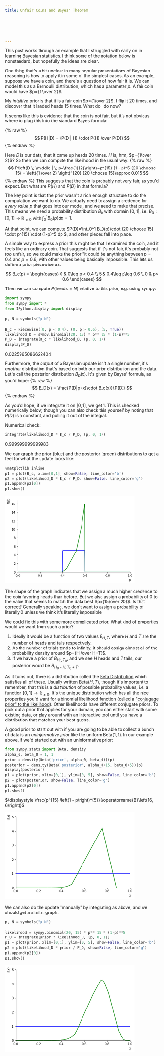 ```yaml
---
title: Unfair Coins and Bayes' Theorem





---
```



This post works through an example that I struggled with early on in learning Bayesian statistics. I think some of the notation below is nonstandard, but hopefully the ideas are clear.

One thing that's a bit unclear in many popular presentations of Bayesian reasoning is how to apply it in some of the simplest cases. As an example, suppose we have a coin, and there's a question of how fair it is. We can model this as a Bernoulli distribution, which has a parameter $p$. A fair coin would have $p={1 \over 2}$.

My _intuitive_ prior is that it is a fair coin $p={1\over 2}$. I flip it 20 times, and discover that it landed heads 15 times. What do I do now?

It seems like this is evidence that the coin is not fair, but it's not obvious where to plug this into the standard Bayes formula:

{% raw %}
$$ P(H|D) = {P(D | H) \cdot P(H) \over P(D)} $$
{% endraw %}

Here $D$ is our data, that it came up heads 20 times. $H$ is, hrm, $p={1\over 2}$? So then we can compute the likelihood in the usual way:
{% raw %}
$$ P\left(D \; \middle | \; p=\frac{1}{2}\right)=p^{15} (1 - p)^5 {20 \choose 15} = \left({1 \over 2} \right)^{20} {20 \choose 15}\approx 0.015 $$
{% endraw %}
This suggests that the coin is probably not very fair, as you'd expect. But what are $P(H)$ and $P(D)$ in that formula?

The key point is that the prior wasn't a rich enough structure to do the computation we want to do. We actually need to assign a credence for _every value_ $p$ that goes into our model, and we need to make that precise. This means we need a probability distribution $B_0$ with domain $[0, 1]$, i.e. $B_0: [0, 1] \to \mathbb{R}_{\geq 0}$ with $\int_0^1 B_0(p)dp =1$.

At that point, we can compute $P(D)=\int_0^1 B_0(p)\cdot {20 \choose 15} \cdot p^{15} \cdot (1-p)^5 dp $, and other pieces fall into place.

A simple way to express a prior this might be that I examined the coin, and it feels like an ordinary coin. That suggests that if it's not fair, it's probably not _too_ unfair, so we could make the prior "it could be anything between $p=0.4$ and $p=0.6$, with other values being basically impossible. This lets us define a prior piecewise as:

$$ B_c(p) = \begin{cases} 
      0 & 0\leq p < 0.4 \\
      5 & 0.4\leq p\leq 0.6 \\
      0 & p>  0.6
   \end{cases}
$$

Then we can compute $P(\textrm{heads}=N)$ relative to this prior, e.g. using sympy:
<div class="codecell" markdown="1">
<div class="input_area" markdown="1">

```python
import sympy
from sympy import *
from IPython.display import display

p, N = symbols("p N")

B_c = Piecewise((0, p < 0.4), (0, p > 0.6), (5, True))
likelihood_D = sympy.binomial(20, 15) * p** 15 * (1-p)**5
P_D = integrate(B_c * likelihood_D, (p, 0, 1))
display(P_D)
```

</div>
<div class="output_area" markdown="1">


$\displaystyle 0.0225965086622404$


</div>

</div>

Furthermore, the _output_ of a Bayesian update isn't a single number, it's _another_ distribution that's based on both our prior distribution and the data. Let's call the posterior distribution $B_D(x)$. It's given by Bayes' formula, as you'd hope:
{% raw %}
$$ B_D(x) = \frac{P(D|p=x)\cdot B_c(x)}{P(D)} $$
{% endraw %}

As you'd hope, if we integrate it on $[0,1]$, we get $1$. This is checked numerically below, though you can also check this yourself by noting that $P(D)$ is a constant, and pulling it out of the integral.

Numerical check:
<div class="codecell" markdown="1">
<div class="input_area" markdown="1">

```python
integrate(likelihood_D * B_c / P_D, (p, 0, 1))
```

</div>
<div class="output_area" markdown="1">




$\displaystyle 0.999999999999983$



</div>

</div>

We can graph the prior (blue) and the posterior (green) distributions to get a feel for what the update looks like:
<div class="codecell" markdown="1">
<div class="input_area" markdown="1">

```python
%matplotlib inline
p1 = plot(B_c, xlim=[0,1], show=False, line_color='b')
p2 = plot(likelihood_D * B_c / P_D, show=False, line_color='g')
p1.append(p2[0])
p1.show()
```

</div>
<div class="output_area" markdown="1">


![png](/images/2022-04-26-Beta-Distribution-and-Unfair-Coins_files/output_5_0.png)


</div>

</div>

The shape of the graph indicates that we assign a much higher credence to the coin favoring heads than before. But we also assign a probability of $0$ to the value that seems to match the data best $p={15\over 20}$. Is that correct? Generally speaking, we don't want to assign a probability of literally $0$ unless we think it's literally impossible.

We could fix this with some more complicated prior. What kind of properties would we want from such a prior? 

1. Ideally it would be a function of two values $B_{H,T}$, where $H$ and $T$ are the number of heads and tails respectively. 
2. As the number of trials tends to infinity, it should assign almost all of the probability density around $p={H \over H+T}$.
3. If we have a prior of $B_{H_0,T_0}$, and we see $H$ heads and $T$ tails, our posterior would be $B_{H_0 + H, T_0 + T}$.

As it turns out, there is a distribution called the [Beta Distribution](https://en.wikipedia.org/wiki/Beta_distribution) which satisfies all of these. Usually written $\textrm{Beta}(H, T)$, though it's important to remember, that this is a _distribution_ of possible probability values, i.e. a function $[0,1]\to\mathbb{R}_{\geq 0}$. It's the unique distribution which has all the nice properties you'd want for a binomial likelihood function (called a ["conjugage prior" to the likelihood](https://en.wikipedia.org/wiki/Conjugate_prior)). Other likelihoods have different conjugate priors. To pick out a prior that applies for your domain, you can either start with some existing data, or play around with an interactive tool until you have a distribution that matches your best guess. 

A good prior to start out with if you are going to be able to collect a bunch of data is an _uninformative prior_ like the uniform $\textrm{Beta}(1, 1)$. In our example above, if we'd started out with an uninformative prior:
<div class="codecell" markdown="1">
<div class="input_area" markdown="1">

```python
from sympy.stats import Beta, density
alpha_0, beta_0 = 1, 1
prior = density(Beta('prior', alpha_0, beta_0))(p)
posterior = density(Beta('posterior', alpha_0+15, beta_0+5))(p)
display(posterior)
p1 = plot(prior, xlim=[0,1], ylim=[0, 5], show=False, line_color='b')
p2 = plot(posterior, show=False, line_color='g')
p1.append(p2[0])
p1.show()
```

</div>
<div class="output_area" markdown="1">


$\displaystyle \frac{p^{15} \left(1 - p\right)^{5}}{\operatorname{B}\left(16, 6\right)}$



![png](/images/2022-04-26-Beta-Distribution-and-Unfair-Coins_files/output_7_1.png)


</div>

</div>

We can also do the update "manually" by integrating as above, and we should get a similar graph:
<div class="codecell" markdown="1">
<div class="input_area" markdown="1">

```python
p, N = symbols("p N")

likelihood = sympy.binomial(20, 15) * p** 15 * (1-p)**5
P_D = integrate(prior * likelihood_D, (p, 0, 1))
p1 = plot(prior, xlim=[0,1], ylim=[0, 5], show=False, line_color='b')
p2 = plot(likelihood_D * prior / P_D, show=False, line_color='g')
p1.append(p2[0])
p1.show()
```

</div>
<div class="output_area" markdown="1">


![png](/images/2022-04-26-Beta-Distribution-and-Unfair-Coins_files/output_9_0.png)


</div>

</div>
